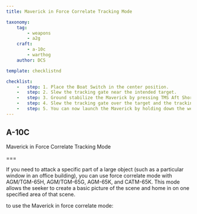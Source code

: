 ```yaml
---
title: Maverick in Force Correlate Tracking Mode

taxonomy:
    tag:
        - weapons
        - a2g
    craft:
        - a-10c
        - warthog
    author: DCS

template: checklistnd

checklist:
    -   step: 1. Place the Boat Switch in the center position. 
    -   step: 2. Slew the tracking gate near the intended target. 
    -   step: 3. Ground stabilize the Maverick by pressing TMS Aft Short. 
    -   step: 4. Slew the tracking gate over the target and the tracking gate will fully collapse. The Pointing Cross will go steady. 
    -   step: 5. You can now launch the Maverick by holding down the weapon release button.
---
```


## A-10C 
Maverick in Force Correlate Tracking Mode

===

If you need to attack a specific part of a large object (such as a particular window in an office building), you can use force correlate mode with AGM/TGM-65H, AGM/TGM-65G, AGM-65K, and CATM-65K. This mode allows the seeker to create a basic picture of the scene and home in on one specified area of that scene.  
 
to use the Maverick in force correlate mode: 